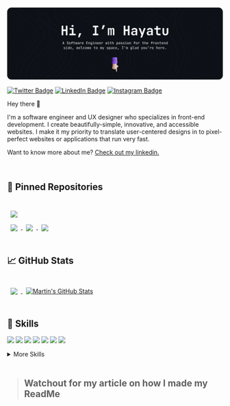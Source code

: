 [![Hayatu's GitHub Banner](./assets/GitHubHeader.png)](https://https://hayatusanusi.io)

<!-- [![Visits Badge](https://badges.pufler.dev/visits/hamicch/hamicch)](https://hayatusanusi.io) -->

[![Twitter Badge](https://img.shields.io/badge/Twitter-Profile-informational?style=for-the-badge&logo=twitter&logoColor=white&color=1CA2F1)](https://twitter.com/hamicch)
[![LinkedIn Badge](https://img.shields.io/badge/LinkedIn-Profile-informational?style=for-the-badge&logo=linkedin&logoColor=white&color=0D76A8)](https://www.linkedin.com/in/sanusihayatu/)
[![Instagram Badge](https://img.shields.io/badge/Instagram-Profile-informational?style=for-the-badge&logo=instagram&logoColor=white&color=0D76A8)](https://www.linkedin.com/in/sanusihayatu/)

Hey there 👋

I'm a software engineer and UX designer who specializes in front-end development. I create beautifully-simple, innovative, and accessible websites. I make it my priority to translate user-centered designs in to pixel-perfect websites or applications that run very fast.

Want to know more about me? [Check out my linkedin.](https://www.linkedin.com/in/sanusihayatu/)

<br>

## 📌 Pinned Repositories

<br>

<a href="https://github.com/Hamicch/simple_shell">
  <img align="center" style="margin:0.5rem" src="https://github-readme-stats.vercel.app/api/pin/?username=hamicch&repo=printf&title_color=ffffff&text_color=c9cacc&icon_color=4AB197&bg_color=1A2B34" />
</a>

<br>

<a href="https://github.com/Hamicch/simple_shell">
  <img align="center" style="margin:0.5rem" src="https://github-readme-stats.vercel.app/api/pin/?username=hamicch&repo=simple_shell&title_color=ffffff&text_color=c9cacc&icon_color=4AB197&bg_color=1A2B34" />
</a>

<a href="https://github.com/Hamicch/alx-higher_level_programming">
  <img align="center" style="margin:0.5rem" src="https://github-readme-stats.vercel.app/api/pin/?username=hamicch&repo=simple_shell&title_color=ffffff&text_color=c9cacc&icon_color=4AB197&bg_color=1A2B34" />
</a>

<a href="https://github.com/Hamicch/amazon-clone">
  <img align="center" style="margin:0.5rem" src="https://github-readme-stats.vercel.app/api/pin/?username=hamicch&repo=simple_shell&title_color=ffffff&text_color=c9cacc&icon_color=4AB197&bg_color=1A2B34" />
</a>

<br>
<br>

## &#x1f4c8; GitHub Stats

<br>

<a href="https://github.com/hamicch">
  <img align="center" style="margin:0.5rem" src="https://github-readme-stats.vercel.app/api/top-langs/?username=hamicch&hide=html,css&title_color=ffffff&text_color=c9cacc&icon_color=4AB197&bg_color=1A2B34" />
</a>

<a href="https://github.com/hamicch">
  <img align="center" style="margin:0.5rem" src="https://github-readme-stats.vercel.app/api?username=hamicch&show_icons=true&line_height=27&count_private=true&title_color=ffffff&text_color=c9cacc&icon_color=4AB097&bg_color=1A2B34" alt="Martin's GitHub Stats" />
</a>

<br>
<br>

## 💼 Skills

![](https://img.shields.io/badge/Code-Vue-informational?style=for-the-badge&logo=vuedotjs&logoColor=white&color=42b883)
![](https://img.shields.io/badge/Code-Nuxt-informational?style=for-the-badge&logo=nuxtdotjs&logoColor=white&color=35495e)
![](https://img.shields.io/badge/Code-JavaScript-informational?style=for-the-badge&logo=JavaScript&logoColor=f7df1e&color=4AB197)
![](https://img.shields.io/badge/Code-C-informational?style=for-the-badge&logo=c&logoColor=white&color=02009c)
![](https://img.shields.io/badge/Code-Python-informational?style=for-the-badge&logo=pyhton&logoColor=white&color=4584b6)
![](https://img.shields.io/badge/Code-MongoDB-informational?style=for-the-badge&logo=MongoDB&logoColor=white&color=589636)
![](https://img.shields.io/badge/Code-MySQL-informational?style=for-the-badge&logo=MySQL&logoColor=white&color=00758f)

<details>
<summary>More Skills</summary>
<br>

![](https://img.shields.io/badge/Style-CSS-informational?style=for-the-badge&logo=css3&logoColor=white&color=#264de4)
![](https://img.shields.io/badge/Style-Tailwind-informational?style=for-the-badge&logo=Tailwind-CSS&logoColor=white&color=#22d3ee)
![](https://img.shields.io/badge/Style-Sass-informational?style=for-the-badge&logo=Sass&logoColor=white&color=cc6699)

<br>

![](https://img.shields.io/badge/Tools-Netlify-informational?style=for-the-badge&logo=netlify&logoColor=white&color=0e1e25)
![](https://img.shields.io/badge/Tools-NPM-informational?style=for-the-badge&logo=npm&logoColor=white&color=CC3534)
![](https://img.shields.io/badge/Tools-Postman-informational?style=for-the-badge&logo=Postman&logoColor=white&color=EF5B25)
![](https://img.shields.io/badge/Tools-Figma-informational?style=for-the-badge&logo=Figma&logoColor=white&color=#a259ff)
![](https://img.shields.io/badge/Tools-Photoshop-informational?style=for-the-badge&logo=Adobe-Photoshop&logoColor=white&color=#18152E)
![](https://img.shields.io/badge/Tools-Illustrator-informational?style=for-the-badge&logo=Adobe-Illustrator&logoColor=white&color=#310000)
![](https://img.shields.io/badge/Tools-AdobeXD-informational?style=for-the-badge&logo=Adobe-XD&logoColor=white&color=#f75eee)
![](https://img.shields.io/badge/Tools-GitHub-informational?style=for-the-badge&logo=GitHub&logoColor=white&color=24292e)

</details>

<br>

> ## Watchout for my article on how I made my ReadMe
